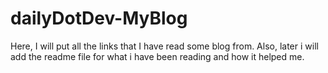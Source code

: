 # dailyDotDev-MyBlog
Here, I will put all the links that I have read some blog from.
Also, later i will add the readme file for what i have been reading and how it helped me.
